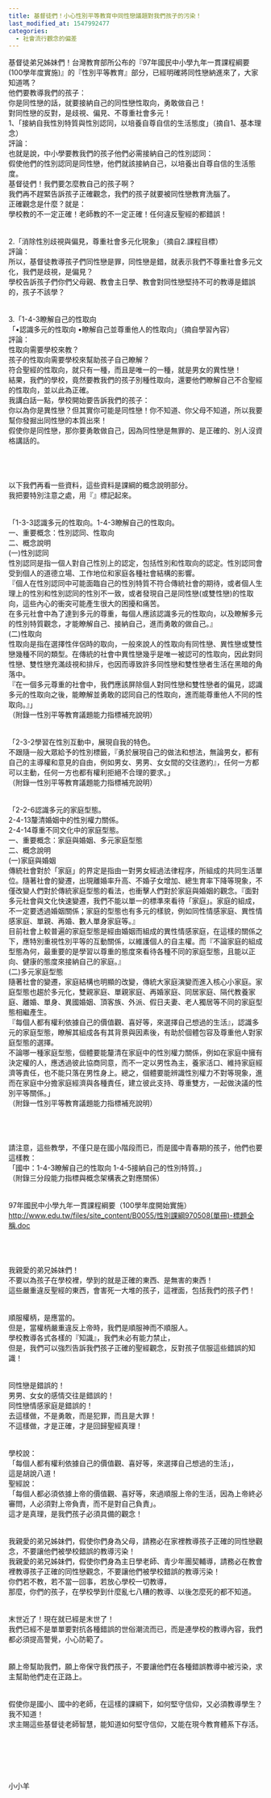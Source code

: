 ```yaml
---
title: 基督徒們！小心性別平等教育中同性戀議題對我們孩子的污染！
last_modified_at: 1547992477
categories:
  - 社會流行觀念的偏差
---
```


基督徒弟兄姊妹們！台灣教育部所公布的『97年國民中小學九年一貫課程綱要(100學年度實施)』的『性別平等教育』部分，已經明確將同性戀納進來了，大家知道嗎？<br>他們要教導我們的孩子：<br>你是同性戀的話，就要接納自己的同性戀性取向，勇敢做自己！<br>對同性戀的反對，是歧視、偏見、不尊重社會多元！<br><!--more-->1、「接納自我性別特質與性別認同，以培養自尊自信的生活態度」（摘自1、基本理念）<br>評論：<br>也就是說，中小學要教我們的孩子他們必需接納自己的性別認同：<br>假使他們的性別認同是同性戀，他們就該接納自己，以培養出自尊自信的生活態度。<br>基督徒們！我們要怎麼教自己的孩子啊？<br>我們再不趕緊告訴孩子正確觀念，我們的孩子就要被同性戀教育洗腦了。<br>正確觀念是什麼？就是：<br>學校教的不一定正確！老師教的不一定正確！任何違反聖經的都錯誤！<br><br><br>2.「消除性別歧視與偏見，尊重社會多元化現象」（摘自2.課程目標）<br>評論：<br>所以，基督徒教導孩子們同性戀是罪，同性戀是錯，就表示我們不尊重社會多元文化，我們是歧視，是偏見？<br>學校告訴孩子們你們父母親、教會主日學、教會對同性戀堅持不可的教導是錯誤的，孩子不該學？<br><br><br>3.「1-4-3瞭解自己的性取向<br>「•認識多元的性取向         •瞭解自己並尊重他人的性取向」（摘自學習內容）<br>評論：<br>性取向需要學校來教？<br>孩子的性取向需要學校來幫助孩子自己瞭解？<br>符合聖經的性取向，就只有一種，而且是唯一的一種，就是男女的異性戀！<br>結果，我們的學校，竟然要教我們的孩子別種性取向，還要他們瞭解自己不合聖經的性取向，並以此為正確。<br>我講白話一點，學校開始要告訴我們的孩子：<br>你以為你是異性戀？但其實你可能是同性戀！你不知道、你父母不知道，所以我要幫你發掘出同性戀的本質出來！<br>假使你是同性戀，那你要勇敢做自己，因為同性戀是無罪的、是正確的、別人沒資格講話的。<br><br><br><br><br>以下我們再看一些資料，這些資料是課綱的概念說明部分。<br>我把要特別注意之處，用『』標記起來。<br><br><br>「1-3-3認識多元的性取向。1-4-3瞭解自己的性取向。<br>一、重要概念：性別認同、性取向<br>二、概念說明<br>(一)性別認同<br>性別認同是指一個人對自己性別上的認定，包括性別和性取向的認定。性別認同會受到個人的道德立場、工作地位和家庭各種社會結構的影響。<br>『個人在性別認同中可能面臨自己的性別特質不符合傳統社會的期待，或者個人生理上的性別和性別認同的性別不一致，或者發現自己是同性戀(或雙性戀)的性取向，這些內心的衝突可能產生很大的困擾和痛苦。<br>在多元社會中為了達到多元的尊重，每個人應該認識多元的性取向，以及瞭解多元的性別特質觀念，才能瞭解自己、接納自己，進而勇敢的做自己。』<br>(二)性取向<br>性取向是指在選擇性伴侶時的取向，一般來說人的性取向有同性戀、異性戀或雙性戀幾種不同的類型。在傳統的社會中異性戀幾乎是唯一被認可的性取向，因此對同性戀、雙性戀充滿歧視和排斥，也因而導致許多同性戀和雙性戀者生活在黑暗的角落中。<br>『在一個多元尊重的社會中，我們應該屏除個人對同性戀和雙性戀者的偏見，認識多元的性取向之後，能瞭解並勇敢的認同自己的性取向，進而能尊重他人不同的性取向。』」<br>（附錄一性別平等教育議題能力指標補充說明）<br><br><br>「2-3-2學習在性別互動中，展現自我的特色。<br>不跟隨一般大眾給予的性別標籤，『勇於展現自己的做法和想法，無論男女，都有自己的主導權和意見的自由，例如男女、男男、女女間的交往邀約』，任何一方都可以主動，任何一方也都有權利拒絕不合理的要求。」<br>（附錄一性別平等教育議題能力指標補充說明）<br><br><br>「2-2-6認識多元的家庭型態。<br>2-4-13釐清婚姻中的性別權力關係。<br>2-4-14尊重不同文化中的家庭型態。<br>一、重要概念：家庭與婚姻、多元家庭型態<br>二、概念說明<br>(一)家庭與婚姻<br>傳統社會對於「家庭」的界定是指由一對男女經過法律程序，所組成的共同生活單位。隨著社會的變遷，出現離婚率升高、不婚子女增加、總生育率下降等現象，不僅改變人們對於傳統家庭型態的看法，也衝擊人們對於家庭與婚姻的觀念。『面對多元社會與文化快速變遷，我們不能以單一的標準來看待「家庭」。家庭的組成，不一定要透過婚姻關係；家庭的型態也有多元的樣貌，例如同性情感家庭、異性情感家庭、單親、再婚、數人單身家庭等。』<br>目前社會上較普遍的家庭型態是經由婚姻而組成的異性情感家庭，在這樣的關係之下，應特別重視性別平等的互動關係，以維護個人的自主權。而『不論家庭的組成型態為何，最重要的是學習以尊重的態度來看待各種不同的家庭型態，且能以正向、健康的態度來接納自己的家庭。』<br>(二)多元家庭型態<br>隨著社會的變遷，家庭結構也明顯的改變，傳統大家庭演變而進入核心小家庭。家庭型態也趨於多元化，雙親家庭、單親家庭、再婚家庭、同居家庭、隔代教養家庭、離婚、單身、異國婚姻、頂客族、外派、假日夫妻、老人獨居等不同的家庭型態相繼產生。<br>『每個人都有權利依據自己的價值觀、喜好等，來選擇自己想過的生活』，認識多元的家庭型態，瞭解其組成各有其背景與因素後，有助於個體包容及尊重他人對家庭型態的選擇。<br>不論哪一種家庭型態，個體要能釐清在家庭中的性別權力關係，例如在家庭中擁有決定權的人，應透過彼此協商同意，而不一定以男性為主，養家活口、維持家庭經濟等責任，也不能只落在男性身上。總之，個體要能辨識性別權力不對等現象，進而在家庭中分擔家庭經濟與各種責任，建立彼此支持、尊重雙方，一起做決議的性別平等關係。」<br>（附錄一性別平等教育議題能力指標補充說明）<br><br><br><br><br>請注意，這些教學，不僅只是在國小階段而已，而是國中青春期的孩子，他們也要這樣教：<br>「國中：1-4-3瞭解自己的性取向 1-4-5接納自己的性別特質。」<br>（附錄三分段能力指標與概念架構表之對應關係）<br><br><br>97年國民中小學九年一貫課程綱要（100學年度開始實施）<br>http://www.edu.tw/files/site_content/B0055/性別課綱970508(單冊)-標題全稱.doc<br><br><br><br><br>我親愛的弟兄姊妹們！<br>不要以為孩子在學校裡，學到的就是正確的東西、是無害的東西！<br>這些嚴重違反聖經的東西，會害死一大堆的孩子，這裡面，包括我們的孩子們！<br><br><br>順服權柄，是應當的。<br>但是，當權柄嚴重違反上帝時，我們是順服神而不順服人。<br>學校教導各式各樣的『知識』，我們未必有能力禁止，<br>但是，我們可以強烈告訴我們孩子正確的聖經觀念，反對孩子信服這些錯誤的知識！<br><br><br>同性戀是錯誤的！<br>男男、女女的感情交往是錯誤的！<br>同性戀情感家庭是錯誤的！<br>去這樣做，不是勇敢，而是犯罪，而且是大罪！<br>不這樣做，才是正確，才是回歸聖經真理！<br><br><br>學校說：<br>「每個人都有權利依據自己的價值觀、喜好等，來選擇自己想過的生活」，<br>這是胡說八道！<br>聖經說：<br>「每個人都必須依據上帝的價值觀、喜好等，來過順服上帝的生活，因為上帝終必審問，人必須對上帝負責，而不是對自己負責」。<br>這才是真理，是我們孩子必須具備的觀念！<br><br><br>我親愛的弟兄姊妹們，假使你們身為父母，請務必在家裡教導孩子正確的同性戀觀念，不要讓他們被學校錯誤的教導污染！<br>我親愛的弟兄姊妹們，假使你們身為主日學老師、青少年團契輔導，請務必在教會裡教導孩子正確的同性戀觀念，不要讓他們被學校錯誤的教導污染！<br>你們若不教，若不當一回事，若放心學校一切教導，<br>那麼，你們的孩子，在學校學到什麼亂七八糟的教導、以後怎麼死的都不知道。<br><br><br>末世近了！現在就已經是末世了！<br>我們已經不是單單要對抗各種錯誤的世俗潮流而已，而是連學校的教導內容，我們都必須提高警覺，小心防範了。<br><br><br>願上帝幫助我們，願上帝保守我們孩子，不要讓他們在各種錯誤教導中被污染，求主幫助他們走在正路上。<br><br><br>假使你是國小、國中的老師，在這樣的課綱下，如何堅守信仰，又必須教導學生？<br>我不知道！<br>求主賜這些基督徒老師智慧，能知道如何堅守信仰，又能在現今教育體系下存活。<br><br><br><br><br><br><br>小小羊
